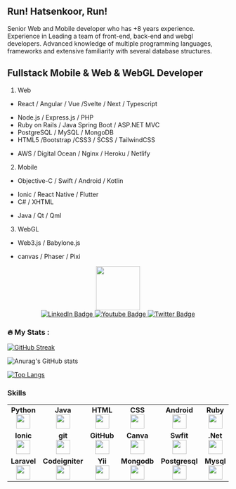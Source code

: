 ## Run! Hatsenkoor, Run!
Senior Web and Mobile developer who has +8 years experience. Experience in Leading a team of front-end, back-end and webgl developers.
Advanced knowledge of multiple programming languages, frameworks and extensive familiarity with several database structures.
## Fullstack Mobile & Web & WebGL Developer
1. Web
  - React / Angular / Vue /Svelte / Next / Typescript
  * Node.js / Express.js / PHP
  * Ruby on Rails / Java Spring Boot / ASP.NET MVC
  * PostgreSQL / MySQL / MongoDB
  * HTML5 /Bootstrap /CSS3 / SCSS / TailwindCSS
  + AWS / Digital Ocean / Nginx / Heroku / Netlify
2. Mobile
  - Objective-C / Swift / Android / Kotlin
  * Ionic / React Native / Flutter
  * C# / XHTML
  + Java / Qt / Qml
3. WebGL
  - Web3.js / Babylone.js
  + canvas / Phaser / Pixi
<div id="header" align="center">
  <img src="https://media.giphy.com/media/M9gbBd9nbDrOTu1Mqx/giphy.gif" width="100"/>
  <div id="badges">
  <a href="your-linkedin-URL">
    <img src="https://img.shields.io/badge/LinkedIn-blue?style=for-the-badge&logo=linkedin&logoColor=white" alt="LinkedIn Badge"/>
  </a>
  <a href="your-youtube-URL">
    <img src="https://img.shields.io/badge/YouTube-red?style=for-the-badge&logo=youtube&logoColor=white" alt="Youtube Badge"/>
  </a>
  <a href="your-twitter-URL">
    <img src="https://img.shields.io/badge/Twitter-blue?style=for-the-badge&logo=twitter&logoColor=white" alt="Twitter Badge"/>
  </a>
</div>
</div>



### :fire: My Stats :
[![GitHub Streak](http://github-readme-streak-stats.herokuapp.com?user=hatsenkoor&theme=radical&background=000000)](https://git.io/streak-stats)

![Anurag's GitHub stats](https://github-readme-stats.vercel.app/api?username=hatsenkoor&show_icons=true&theme=radical&layout=compact)

[![Top Langs](https://github-readme-stats.vercel.app/api/top-langs/?username=hatsenkoor&theme=radical&layout=compact)](https://github.com/anuraghazra/github-readme-stats)


### Skills
<table width="320px">
    <tbody>
        <tr valign="top">
            <td width="80px" align="center">
            <span><strong>Python</strong></span><br>
            <img height="32px" src="https://cdn.jsdelivr.net/gh/devicons/devicon/icons/python/python-original.svg">
            </td>
            <td width="80px" align="center">
            <span><strong>Java</strong></span><br>
            <img height="32" src="https://cdn.jsdelivr.net/gh/devicons/devicon/icons/java/java-original.svg">
            </td>
            <td width="80px" align="center">
            <span><strong>HTML</strong></span><br>
            <img height="32" src="https://cdn.jsdelivr.net/gh/devicons/devicon/icons/html5/html5-original.svg">
            </td>
            <td width="80px" align="center">
            <span><strong>CSS</strong></span><br>
            <img height="32px" src="https://cdn.jsdelivr.net/gh/devicons/devicon/icons/css3/css3-original.svg">
            </td>
            <td width="80px" align="center">
            <span><strong>Android</strong></span><br>
            <img height="32px" src="https://cdn.jsdelivr.net/gh/devicons/devicon/icons/android/android-original.svg">
            </td>
            <td width="80px" align="center">
            <span><strong>Ruby</strong></span><br>
            <img height="32px" src="https://cdn.jsdelivr.net/gh/devicons/devicon/icons/ruby/ruby-original.svg">
            </td>
            <td width="80px" align="center">
            <span><strong>Rails</strong></span><br>
            <img height="32px" src="https://cdn.jsdelivr.net/gh/devicons/devicon/icons/rails/rails-original-wordmark.svg">
            </td>
            <td width="80px" align="center">
            <span><strong>React</strong></span><br>
            <img height="32px" src="https://cdn.jsdelivr.net/gh/devicons/devicon/icons/react/react-original.svg">
            </td>
        </tr>
        <tr valign="top">
            <td width="80px" align="center">
            <span><strong>Ionic</strong></span><br>
            <img height="32px" src="https://cdn.jsdelivr.net/gh/devicons/devicon/icons/ionic/ionic-original.svg">
            </td>
            <td width="80px" align="center">
            <span><strong>git</strong></span><br>
            <img height="32px" src="https://cdn.jsdelivr.net/gh/devicons/devicon/icons/git/git-plain.svg">
            </td>
            <td width="80px" align="center">
            <span><strong>GitHub</strong></span><br>
            <img height="32px" src="https://cdn.jsdelivr.net/gh/devicons/devicon/icons/github/github-original.svg">
            <td width="80px" align="center">
            <span><strong>Canva</strong></span><br>
            <img height="32px" src="https://cdn.jsdelivr.net/gh/devicons/devicon/icons/canva/canva-original.svg">
            </td>
            <td width="80px" align="center">
            <span><strong>Swfit</strong></span><br>
            <img height="32px" src="https://cdn.jsdelivr.net/gh/devicons/devicon/icons/swift/swift-original.svg">
            </td>
            <td width="80px" align="center">
            <span><strong>.Net</strong></span><br>
            <img height="32px" src="https://cdn.jsdelivr.net/gh/devicons/devicon/icons/dot-net/dot-net-original.svg">
            </td>
            <td width="80px" align="center">
            <span><strong>Angular</strong></span><br>
            <img height="32px" src="https://cdn.jsdelivr.net/gh/devicons/devicon/icons/angularjs/angularjs-original.svg">
            </td>
            <td width="80px" align="center">
            <span><strong>Vue</strong></span><br>
            <img height="32px" src="https://cdn.jsdelivr.net/gh/devicons/devicon/icons/vuejs/vuejs-original.svg">
            </td>
        </tr>
        <tr valign="top">
            <td width="80px" align="center">
            <span><strong>Laravel</strong></span><br>
            <img height="32px" src="https://cdn.jsdelivr.net/gh/devicons/devicon/icons/laravel/laravel-plain.svg">
            </td>
            <td width="80px" align="center">
            <span><strong>Codeigniter</strong></span><br>
            <img height="32px" src="https://cdn.jsdelivr.net/gh/devicons/devicon/icons/codeigniter/codeigniter-plain.svg">
            </td>
            <td width="80px" align="center">
            <span><strong>Yii</strong></span><br>
            <img height="32px" src="https://cdn.jsdelivr.net/gh/devicons/devicon/icons/yii/yii-original.svg">
            <td width="80px" align="center">
            <span><strong>Mongodb</strong></span><br>
            <img height="32px" src="https://cdn.jsdelivr.net/gh/devicons/devicon/icons/mongodb/mongodb-original.svg">
            </td>
            <td width="80px" align="center">
            <span><strong>Postgresql</strong></span><br>
            <img height="32px" src="https://cdn.jsdelivr.net/gh/devicons/devicon/icons/postgresql/postgresql-original.svg">
            </td>
            <td width="80px" align="center">
            <span><strong>Mysql</strong></span><br>
            <img height="32px" src="https://cdn.jsdelivr.net/gh/devicons/devicon/icons/mysql/mysql-original.svg">
            </td>
            <td width="80px" align="center">
            <span><strong>Graphql</strong></span><br>
            <img height="32px" src="https://cdn.jsdelivr.net/gh/devicons/devicon/icons/graphql/graphql-plain.svg">
            </td>
            <td width="80px" align="center">
            <span><strong>Go</strong></span><br>
            <img height="32px" src="https://cdn.jsdelivr.net/gh/devicons/devicon/icons/go/go-original.svg">
            </td>
        </tr>
    </tbody>
</table>
